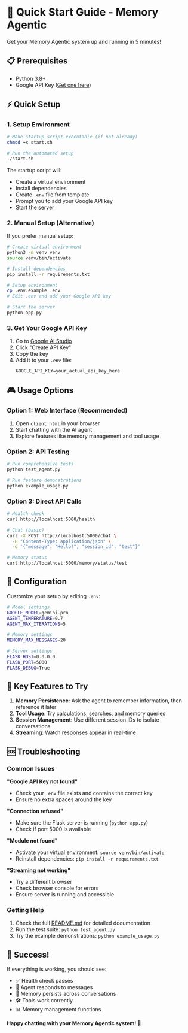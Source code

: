 # 🚀 Quick Start Guide - Memory Agentic

Get your Memory Agentic system up and running in 5 minutes!

## 📋 Prerequisites

- Python 3.8+
- Google API Key ([Get one here](https://makersuite.google.com/app/apikey))

## ⚡ Quick Setup

### 1. Setup Environment
```bash
# Make startup script executable (if not already)
chmod +x start.sh

# Run the automated setup
./start.sh
```

The startup script will:
- Create a virtual environment
- Install dependencies
- Create `.env` file from template
- Prompt you to add your Google API key
- Start the server

### 2. Manual Setup (Alternative)

If you prefer manual setup:

```bash
# Create virtual environment
python3 -m venv venv
source venv/bin/activate

# Install dependencies
pip install -r requirements.txt

# Setup environment
cp .env.example .env
# Edit .env and add your Google API key

# Start the server
python app.py
```

### 3. Get Your Google API Key

1. Go to [Google AI Studio](https://makersuite.google.com/app/apikey)
2. Click "Create API Key"
3. Copy the key
4. Add it to your `.env` file:
   ```
   GOOGLE_API_KEY=your_actual_api_key_here
   ```

## 🎮 Usage Options

### Option 1: Web Interface (Recommended)
1. Open `client.html` in your browser
2. Start chatting with the AI agent
3. Explore features like memory management and tool usage

### Option 2: API Testing
```bash
# Run comprehensive tests
python test_agent.py

# Run feature demonstrations
python example_usage.py
```

### Option 3: Direct API Calls
```bash
# Health check
curl http://localhost:5000/health

# Chat (basic)
curl -X POST http://localhost:5000/chat \
  -H "Content-Type: application/json" \
  -d '{"message": "Hello!", "session_id": "test"}'

# Memory status
curl http://localhost:5000/memory/status/test
```

## 🔧 Configuration

Customize your setup by editing `.env`:

```bash
# Model settings
GOOGLE_MODEL=gemini-pro
AGENT_TEMPERATURE=0.7
AGENT_MAX_ITERATIONS=5

# Memory settings
MEMORY_MAX_MESSAGES=20

# Server settings
FLASK_HOST=0.0.0.0
FLASK_PORT=5000
FLASK_DEBUG=True
```

## 🎯 Key Features to Try

1. **Memory Persistence**: Ask the agent to remember information, then reference it later
2. **Tool Usage**: Try calculations, searches, and memory queries
3. **Session Management**: Use different session IDs to isolate conversations
4. **Streaming**: Watch responses appear in real-time

## 🆘 Troubleshooting

### Common Issues

**"Google API Key not found"**
- Check your `.env` file exists and contains the correct key
- Ensure no extra spaces around the key

**"Connection refused"**
- Make sure the Flask server is running (`python app.py`)
- Check if port 5000 is available

**"Module not found"**
- Activate your virtual environment: `source venv/bin/activate`
- Reinstall dependencies: `pip install -r requirements.txt`

**"Streaming not working"**
- Try a different browser
- Check browser console for errors
- Ensure server is running and accessible

### Getting Help

1. Check the full [README.md](README.md) for detailed documentation
2. Run the test suite: `python test_agent.py`
3. Try the example demonstrations: `python example_usage.py`

## 🎉 Success!

If everything is working, you should see:
- ✅ Health check passes
- 🤖 Agent responds to messages
- 🧠 Memory persists across conversations
- 🛠️ Tools work correctly
- 📊 Memory management functions

**Happy chatting with your Memory Agentic system!** 🚀